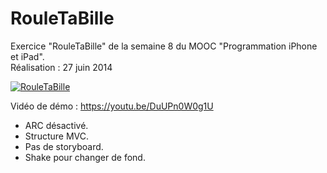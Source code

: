 # RouleTaBille
Exercice "RouleTaBille" de la semaine 8 du MOOC "Programmation iPhone et iPad".<br/>
Réalisation : 27 juin 2014

[![RouleTaBille](http://www.tibimac.com/uploads_forums/github/RouleTaBille.png)](https://youtu.be/DuUPn0W0g1U "RouleTaBille")

Vidéo de démo : https://youtu.be/DuUPn0W0g1U

- ARC désactivé.
- Structure MVC.
- Pas de storyboard.
- Shake pour changer de fond.
